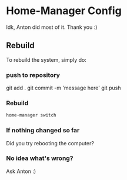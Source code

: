 # Home-Manager Config
Idk, Anton did most of it. Thank you :)

## Rebuild
To rebuild the system, simply do: 

### push to repository
git add .
git commit -m 'message here'
git push

### Rebuild
```sh
home-manager switch
```

### If nothing changed so far
Did you try rebooting the computer?

### No idea what's wrong?
Ask Anton :)